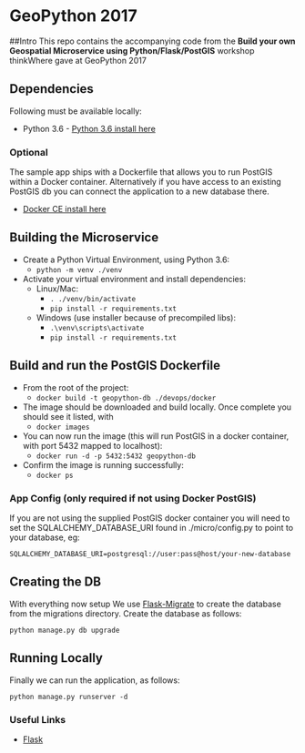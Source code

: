 # GeoPython 2017
##Intro
This repo contains the accompanying code from the **Build your own Geospatial Microservice using Python/Flask/PostGIS** workshop thinkWhere gave at GeoPython 2017

## Dependencies
Following must be available locally:

* Python 3.6 - [Python 3.6 install here](https://www.python.org/downloads/)

### Optional 
The sample app ships with a Dockerfile that allows you to run PostGIS within a Docker container.  Alternatively if you have access to an existing PostGIS db you can connect the application to a new database there.

* [Docker CE install here](https://www.docker.com/community-edition#/download)

## Building the Microservice

* Create a Python Virtual Environment, using Python 3.6:
    * ```python -m venv ./venv```
* Activate your virtual environment and install dependencies:
    * Linux/Mac:
        * ```. ./venv/bin/activate```
        * ```pip install -r requirements.txt```
    * Windows (use installer because of precompiled libs):
        * ```.\venv\scripts\activate```
        * ```pip install -r requirements.txt```
        
## Build and run the PostGIS Dockerfile 

* From the root of the project:
    * ```docker build -t geopython-db ./devops/docker```
* The image should be downloaded and build locally. Once complete you should see it listed, with
    * ```docker images```
* You can now run the image (this will run PostGIS in a docker container, with port 5432 mapped to localhost):
    * ```docker run -d -p 5432:5432 geopython-db```
* Confirm the image is running successfully:
    * ```docker ps```

### App Config (only required if not using Docker PostGIS)
If you are not using the supplied PostGIS docker container you will need to set the SQLALCHEMY_DATABASE_URI found in ./micro/config.py to point to your database, eg:
 
```SQLALCHEMY_DATABASE_URI=postgresql://user:pass@host/your-new-database```

## Creating the DB
With everything now setup We use [Flask-Migrate](https://flask-migrate.readthedocs.io/en/latest/) to create the database from the migrations directory.  Create the database as follows:

```
python manage.py db upgrade
```

## Running Locally
Finally we can run the application, as follows:

```
python manage.py runserver -d
```

### Useful Links

* [Flask](http://flask.pocoo.org/)